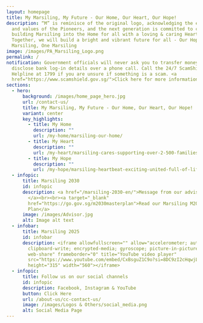 ```yaml
---
layout: homepage
title: My Marsiling, My Future - Our Home, Our Heart, Our Hope!
description: “M” is reminisce of the original logo, acknowledging the efforts
  and values of the Pioneers, and the next generation is committed to continue
  building Marsiling into the Home for all with a loving & caring Heart.
  Together, we will build a bright and vibrant future for all - Our Hope, Our
  Marsiling, One Marsiling
image: /images/PA_Marsiling_Logo.png
permalink: /
notification: Government officials will never ask you to transfer money or
  disclose bank log-in details over a phone call. Call the 24/7 ScamShield
  Helpline at 1799 if you are unsure if something is a scam. <a
  href="https://www.scamshield.gov.sg/">Click here for more information</a>.
sections:
  - hero:
      background: /images/home_page_hero.jpg
      url: /contact-us/
      title: My Marsiling, My Future - Our Home, Our Heart, Our Hope!
      variant: center
      key_highlights:
        - title: My Home
          description: ""
          url: /my-home/marsiling-our-home/
        - title: My Heart
          description: ""
          url: /my-heart/marsiling-cares-supporting-over-2-500-families-every-month/
        - title: My Hope
          description: ""
          url: /my-hope/marsiling-heartbeat-exciting-united-full-of-life/
  - infopic:
      title: Marsiling 2030
      id: infopic
      description: <a href="/marsiling-2030-en/">Message from our advisor
        </a><br><br><a target="_blank"
        href="https://go.gov.sg/m2030masterplan">Read our Marsiling M2030
        Plan</a>
      image: /images/Advisor.jpg
      alt: Image alt text
  - infobar:
      title: Marsiling 2025
      id: infobar
      description: <iframe allowfullscreen="" allow="accelerometer; autoplay;
        clipboard-write; encrypted-media; gyroscope; picture-in-picture;
        web-share" frameborder="0" title="YouTube video player"
        src="https://www.youtube.com/embed/CxBsguZ1C9o?si=8DC9zI2cHqwjLRNq"
        height="315" width="560"></iframe>
  - infopic:
      title: Follow us on our social channels
      id: infopic
      description: Facebook, Instagram & YouTube
      button: Click Here
      url: /about-us/cc-contact-us/
      image: /images/Logos & Others/social_media.png
      alt: Social Media Page
---
```

